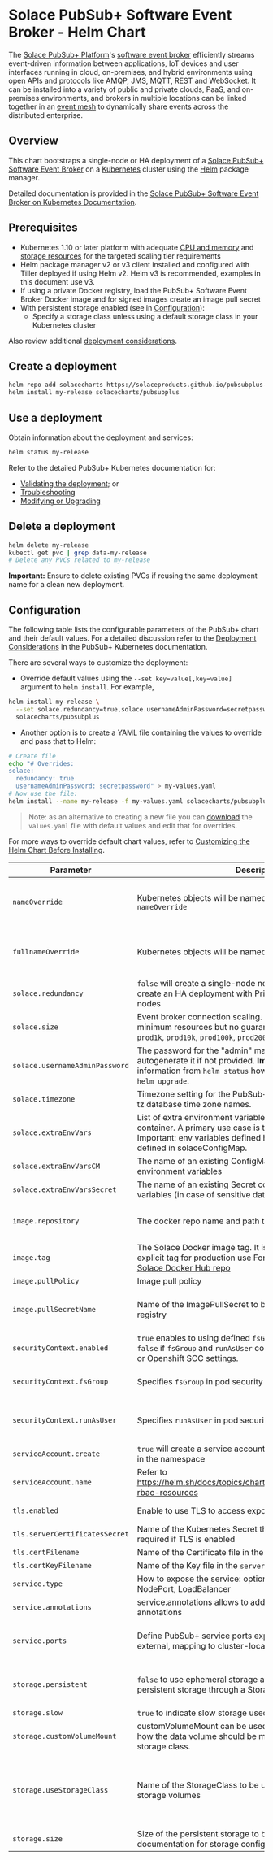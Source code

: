 # Solace PubSub+ Software Event Broker - Helm Chart

The [Solace PubSub+ Platform](https://solace.com/products/platform/)'s [software event broker](https://solace.com/products/event-broker/software/) efficiently streams event-driven information between applications, IoT devices and user interfaces running in cloud, on-premises, and hybrid environments using open APIs and protocols like AMQP, JMS, MQTT, REST and WebSocket. It can be installed into a variety of public and private clouds, PaaS, and on-premises environments, and brokers in multiple locations can be linked together in an [event mesh](https://solace.com/what-is-an-event-mesh/) to dynamically share events across the distributed enterprise.

## Overview

This chart bootstraps a single-node or HA deployment of a [Solace PubSub+ Software Event Broker](//solace.com/products/event-broker/software/) on a [Kubernetes](//kubernetes.io) cluster using the [Helm](//helm.sh) package manager.

Detailed documentation is provided in the [Solace PubSub+ Software Event Broker on Kubernetes Documentation](//github.com/SolaceProducts/pubsubplus-kubernetes-quickstart/blob/master/docs/PubSubPlusK8SDeployment.md).

## Prerequisites

* Kubernetes 1.10 or later platform with adequate [CPU and memory](//github.com/SolaceProducts/pubsubplus-kubernetes-quickstart/blob/master/docs/PubSubPlusK8SDeployment.md#cpu-and-memory-requirements) and [storage resources](//github.com/SolaceProducts/pubsubplus-kubernetes-quickstart/blob/master/docs/PubSubPlusK8SDeployment.md#disk-storage) for the targeted scaling tier requirements
* Helm package manager v2 or v3 client installed and configured with Tiller deployed if using Helm v2. Helm v3 is recommended, examples in this document use v3.
* If using a private Docker registry, load the PubSub+ Software Event Broker Docker image and for signed images create an image pull secret
* With persistent storage enabled (see in [Configuration](#config-storageclass)):
  * Specify a storage class unless using a default storage class in your Kubernetes cluster

Also review additional [deployment considerations](//github.com/SolaceProducts/pubsubplus-kubernetes-quickstart/blob/master/docs/PubSubPlusK8SDeployment.md#pubsub-software-event-broker-deployment-considerations).

## Create a deployment

```bash
helm repo add solacecharts https://solaceproducts.github.io/pubsubplus-kubernetes-quickstart/helm-charts
helm install my-release solacecharts/pubsubplus
```

## Use a deployment

Obtain information about the deployment and services:

```bash
helm status my-release
```

Refer to the detailed PubSub+ Kubernetes documentation for:
* [Validating the deployment](//github.com/SolaceProducts/pubsubplus-kubernetes-quickstart/blob/master/docs/PubSubPlusK8SDeployment.md#validating-the-deployment); or
* [Troubleshooting](//github.com/SolaceProducts/pubsubplus-kubernetes-quickstart/blob/master/docs/PubSubPlusK8SDeployment.md#troubleshooting)
* [Modifying or Upgrading](//github.com/SolaceProducts/pubsubplus-kubernetes-quickstart/blob/master/docs/PubSubPlusK8SDeployment.md#modifying-or-upgrading-a-deployment)

## Delete a deployment

```bash
helm delete my-release
kubectl get pvc | grep data-my-release
# Delete any PVCs related to my-release
```
**Important:** Ensure to delete existing PVCs if reusing the same deployment name for a clean new deployment.

## Configuration

The following table lists the configurable parameters of the PubSub+ chart and their default values. For a detailed discussion refer to the [Deployment Considerations](//github.com/SolaceProducts/pubsubplus-kubernetes-quickstart/blob/master/docs/PubSubPlusK8SDeployment.md##pubsub-helm-chart-deployment-considerations) in the PubSub+ Kubernetes documentation.

There are several ways to customize the deployment:

- Override default values using the `--set key=value[,key=value]` argument to `helm install`. For example,
```bash
helm install my-release \
  --set solace.redundancy=true,solace.usernameAdminPassword=secretpassword \
  solacecharts/pubsubplus
```

- Another option is to create a YAML file containing the values to override and pass that to Helm:
```bash
# Create file
echo "# Overrides:
solace:
  redundancy: true
  usernameAdminPassword: secretpassword" > my-values.yaml
# Now use the file:
helm install --name my-release -f my-values.yaml solacecharts/pubsubplus
```
> Note: as an alternative to creating a new file you can [download](https://raw.githubusercontent.com/SolaceProducts/pubsubplus-kubernetes-quickstart/master/pubsubplus/values.yaml) the `values.yaml` file with default values and edit that for overrides.

For more ways to override default chart values, refer to [Customizing the Helm Chart Before Installing](//helm.sh/docs/intro/using_helm/#customizing-the-chart-before-installing).

| Parameter                      | Description                                                                                             | Default                                                 |
| ------------------------------ | ------------------------------------------------------------------------------------------------------- | ------------------------------------------------------- |
| `nameOverride`                 | Kubernetes objects will be named as `<release-name>-nameOverride`                                       | Undefined, default naming is `<release-name>-<chart-name>` |
| `fullnameOverride`             | Kubernetes objects will be named as `fullnameOverride`                                                  | Undefined, default naming is `<release-name>-<chart-name>` |
| `solace.redundancy`            | `false` will create a single-node non-HA deployment; `true` will create an HA deployment with Primary, Backup and Monitor nodes | `false` |
| `solace.size`                  | Event broker connection scaling. Options: `dev` (requires minimum resources but no guaranteed performance), `prod100`, `prod1k`, `prod10k`, `prod100k`, `prod200k` | `prod100` |
| `solace.usernameAdminPassword` | The password for the "admin" management user. Will autogenerate it if not provided. **Important:** refer to the the information from `helm status` how to retrieve it and use it for `helm upgrade`. | Undefined, meaning autogenerate |
| `solace.timezone`              | Timezone setting for the PubSub+ container. Valid values are tz database time zone names.               | Undefined, default is UTC |
| `solace.extraEnvVars`              | List of extra environment variables to be added to the PubSub+ container. A primary use case is to specify [configuration keys](https://docs.solace.com/Configuring-and-Managing/SW-Broker-Specific-Config/Docker-Tasks/Config-SW-Broker-Container-Cfg-Keys.htm). Important: env variables defined here will not override the ones defined in solaceConfigMap. | Undefined |
| `solace.extraEnvVarsCM`              | The name of an existing ConfigMap containing extra environment variables | Undefined |
| `solace.extraEnvVarsSecret`              | The name of an existing Secret containing extra environment variables (in case of sensitive data) | Undefined |
| `image.repository`             | The docker repo name and path to the Solace Docker image                                                | `solace/solace-pubsub-standard` from public DockerHub   |
| `image.tag`                    | The Solace Docker image tag. It is recommended to specify an explicit tag for production use For possible tags, refer to the [Solace Docker Hub repo](https://hub.docker.com/r/solace/solace-pubsub-standard/tags) | `latest`                                                |
| `image.pullPolicy`             | Image pull policy                                                                                       | `IfNotPresent`                                          |
| `image.pullSecretName`         | Name of the ImagePullSecret to be used with the Docker registry                                         | Undefined, meaning no ImagePullSecret used                |
| `securityContext.enabled`      | `true` enables to using defined `fsGroup` and `runAsUser`. Set to `false` if `fsGroup` and `runAsUser` conflict with PodSecurityPolicy or Openshift SCC settings. | `true` meaning `fsGroup` and `runAsUser` used |
| `securityContext.fsGroup`      | Specifies `fsGroup` in pod security context                                                             | set to default non-zero id 1000002 |
| `securityContext.runAsUser`    | Specifies `runAsUser` in pod security context                                                           | set to default PubSub+ appuser id 1000001 |
| `serviceAccount.create`        | `true` will create a service account dedicated to the deployment in the namespace                       | `true` |
| `serviceAccount.name`          | Refer to https://helm.sh/docs/topics/chart_best_practices/rbac/#using-rbac-resources                    | Undefined |
| `tls.enabled`                  | Enable to use TLS to access exposed broker services                                                     | `false` (not enabled) |
| `tls.serverCertificatesSecret` | Name of the Kubernetes Secret that contains the certificates - required if TLS is enabled               | Undefined |
| `tls.certFilename`             | Name of the Certificate file in the `serverCertificatesSecret`                                          | `tls.crt` |
| `tls.certKeyFilename`          | Name of the Key file in the `serverCertificatesSecret`                                                  | `tls.key` |
| `service.type`                 | How to expose the service: options include ClusterIP, NodePort, LoadBalancer                            | `LoadBalancer`                                          |
| `service.annotations`                 | service.annotations allows to add provider-specific service annotations                          | Undefined  |
| `service.ports`                | Define PubSub+ service ports exposed. servicePorts are external, mapping to cluster-local pod containerPorts | initial set of frequently used ports, refer to values.yaml |
| `storage.persistent`           | `false` to use ephemeral storage at pod level; `true` to request persistent storage through a StorageClass | `true`, false is not recommended for production use  |
| `storage.slow`                 | `true` to indicate slow storage used, e.g. for NFS.                                                    | `false` |
| `storage.customVolumeMount`    | customVolumeMount can be used to specify a YAML fragment how the data volume should be mounted  instead of using a storage class. | Undefined |
| `storage.useStorageClass` <a name="config-storageclass"></a> | Name of the StorageClass to be used to request persistent storage volumes                               | Undefined, meaning to use the "default" StorageClass for the Kubernetes cluster |
| `storage.size`                 | Size of the persistent storage to be used; Refer to the Solace documentation for storage configuration requirements | `30Gi` |



